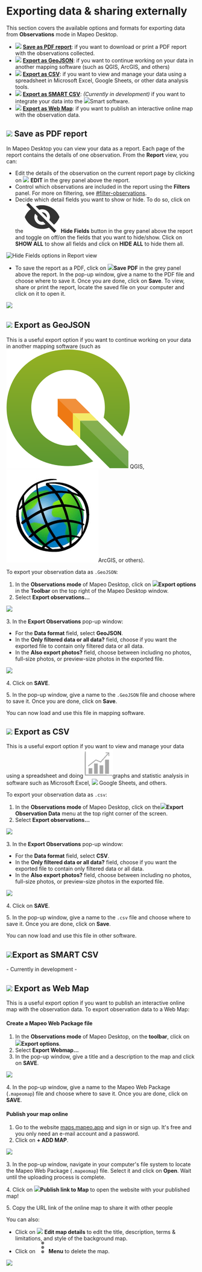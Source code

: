 # Exporting data & sharing externally

This section covers the available options and formats for exporting data from **Observations** mode in Mapeo Desktop.

* ![](../../../.gitbook/assets/report\_pdf.png) [**Save as PDF report**](exporting-and-sharing-externally.md#undefined): if you want to download or print a PDF report with the observations collected.
* ![](../../../.gitbook/assets/map\_GeoJSON.png) [**Export as GeoJSON**](exporting-and-sharing-externally.md#export-as-geojson): if you want to continue working on your data in another mapping software (such as QGIS, ArcGIS, and others)
* ![](../../../.gitbook/assets/spreadsheet\_icon.png) [**Export as CSV**](exporting-and-sharing-externally.md#export-as-csv): if you want to view and manage your data using a spreadsheet in Microsoft Excel, Google Sheets, or other data analysis tools.
* ![](../../../.gitbook/assets/SMART\_Collect.png) [**Export as SMART CSV**](exporting-and-sharing-externally.md#export-as-smart-csv): _(Currently in development)_ if you want to integrate your data into the ![](../../../.gitbook/assets/SMART\_Collect.png)Smart software.
* ![](../../../.gitbook/assets/Webmap\_icon.png) [**Export as Web Map**](exporting-and-sharing-externally.md#export-as-web-map): if you want to publish an interactive online map with the observation data.

## ![](../../../.gitbook/assets/report\_pdf.png) Save as PDF report

In Mapeo Desktop you can view your data as a report. Each page of the report contains the details of one observation. From the **Report** view, you can:

* Edit the details of the observation on the current report page by clicking on ![](../../../.gitbook/assets/app\_icons\_edit\_35px.png) **EDIT** in the grey panel above the report.
* Control which observations are included in the report using the **Filters** panel. For more on filtering, see [#filter-observations](viewing-observations.md#filter-observations "mention").
* Decide which detail fields you want to show or hide. To do so, click on the ![](../../../.gitbook/assets/hide.png) **Hide Fields** button in the grey panel above the report and toggle on off/on the fields that you want to hide/show. Click on **SHOW ALL** to show all fields and click on **HIDE ALL** to hide them all.

![Hide Fields options in Report view](../../../.gitbook/assets/Md\_report\_view\_hide\_fields.jpg)

* To save the report as a PDF, click on ![](https://lh3.googleusercontent.com/dNbEvCBJDrGxlRSmnI05llr4kgTd-zZcIOnSIV5PTvKnE\_CxS7L9fdpces4G7GL60GDJHG6YuKHvTWdq2gneZGEr9z32j4myi3peM2MWw7DxmzF3Tngy118gsWyb7WPAkKCaSv02)**Save PDF** in the grey panel above the report. In the pop-up window, give a name to the PDF file and choose where to save it. Once you are done, click on **Save**. To view, share or print the report, locate the saved file on your computer and click on it to open it.

![](../../../.gitbook/assets/Md\_report\_save\_pdf.jpg)

## ![](../../../.gitbook/assets/map\_GeoJSON.png) Export as GeoJSON

This is a useful export option if you want to continue working on your data in another mapping software (such as ![](<../../../.gitbook/assets/image (3).png>)QGIS, ![](<../../../.gitbook/assets/image (10).png>)ArcGIS, or others).

To export your observation data as `.GeoJSON`:

1. In the **Observations mode** of Mapeo Desktop, click on ![](../../../.gitbook/assets/ico\_export.png)**Export options** in the **Toolbar** on the top right of the Mapeo Desktop window.
2. Select **Export observations...**

![](../../../.gitbook/assets/Md\_Export\_observations\_menu.jpg)

3\. In the **Export Observations** pop-up window:

* For the **Data format** field, select **GeoJSON**.
* In the **Only filtered data or all data?** field, choose if you want the exported file to contain only filtered data or all data.
* In the **Also export photos?** field, choose between including no photos, full-size photos, or preview-size photos in the exported file.

![](../../../.gitbook/assets/Md\_export\_obs\_geojson.jpg)

4\. Click on **SAVE**.

5\. In the pop-up window, give a name to the `.GeoJSON` file and choose where to save it. Once you are done, click on **Save**.

You can now load and use this file in mapping software.

## ![](../../../.gitbook/assets/spreadsheet\_icon.png) Export as CSV

This is a useful export option if you want to view and manage your data using a spreadsheet and doing ![](../../../.gitbook/assets/graph)graphs and statistic analysis in software such as Microsoft Excel, ![](../../../.gitbook/assets/Google\_sheets\_icon.jpg) Google Sheets, and others.

To export your observation data as `.csv`:

1. In the **Observations mode** of Mapeo Desktop, click on the![](<../../../.gitbook/assets/Three\_dots\_menu (1).png>)**Export Observation Data** menu at the top right corner of the screen.
2. Select **Export observations...**

![](../../../.gitbook/assets/Md\_Export\_observations\_menu.jpg)

3\. In the **Export Observations** pop-up window:

* For the **Data format** field, select **CSV**.
* In the **Only filtered data or all data?** field, choose if you want the exported file to contain only filtered data or all data.
* In the **Also export photos?** field, choose between including no photos, full-size photos, or preview-size photos in the exported file.

![](../../../.gitbook/assets/Md\_export\_obs\_csv.jpg)

4\. Click on **SAVE**.

5\. In the pop-up window, give a name to the `.csv` file and choose where to save it. Once you are done, click on **Save**.

You can now load and use this file in other software.

## ![](../../../.gitbook/assets/SMART\_Collect.png)Export as SMART CSV

\- Currently in development -

## ![](../../../.gitbook/assets/Webmap\_icon.png) Export as Web Map

This is a useful export option if you want to publish an interactive online map with the observation data. To export observation data to a Web Map:

#### Create a Mapeo Web Package file

1. In the **Observations mode** of Mapeo Desktop, on the **toolbar**, click on ![](../../../.gitbook/assets/ico\_export.png)**Export options**.
2. Select **Export Webmap...**
3. In the pop-up window, give a title and a description to the map and click on **SAVE**.

![](../../../.gitbook/assets/Md\_Web\_map\_export\_window.jpg)

4\. In the pop-up window, give a name to the Mapeo Web Package (`.mapeomap`) file and choose where to save it. Once you are done, click on **SAVE**.

#### Publish your map online

1. Go to the website [maps.mapeo.app](https://maps.mapeo.app/auth/login) and sign in or sign up. It's free and you only need an e-mail account and a password.
2. Click on **+ ADD MAP**.

![](../../../.gitbook/assets/Md\_Web\_map\_add\_map.jpg)

3\. In the pop-up window, navigate in your computer's file system to locate the Mapeo Web Package (`.mapeomap`) file. Select it and click on **Open**. Wait until the uploading process is complete.

4\. Click on ![](../../../.gitbook/assets/Webmaps\_link\_to\_map.png)**Publish link to Map** to open the website with your published map!

5\. Copy the URL link of the online map to share it with other people

You can also:

* Click on ![](../../../.gitbook/assets/Webmaps\_edit\_icon.jpg) **Edit map details** to edit the title, description, terms & limitations, and style of the background map.&#x20;
* Click on ![](<../../../.gitbook/assets/image (1).png>)**Menu** to delete the map.

![](../../../.gitbook/assets/Mapeo\_web\_maps\_buttons.jpg)

​
